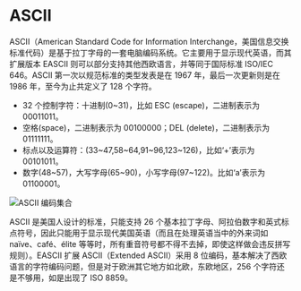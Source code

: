 # ASCII

ASCII（American Standard Code for Information Interchange，美国信息交换标准代码）是基于拉丁字母的一套电脑编码系统。它主要用于显示现代英语，而其扩展版本 EASCII 则可以部分支持其他西欧语言，并等同于国际标准 ISO/IEC 646。ASCII 第一次以规范标准的类型发表是在 1967 年，最后一次更新则是在 1986 年，至今为止共定义了 128 个字符。

- 32 个控制字符：十进制(0~31)，比如 ESC (escape)，二进制表示为 00011011。
- 空格(space)，二进制表示为 00100000；DEL (delete)，二进制表示为 01111111。
- 标点以及运算符：(33~47,58~64,91~96,123~126)，比如‘+’表示为 00101011。
- 数字(48~57)，大写字母(65~90)，小写字母(97~122)。比如‘a’表示为 01100001。

![ASCII 编码集合](https://i.postimg.cc/5tr44shb/image.png)

ASCII 是美国人设计的标准，只能支持 26 个基本拉丁字母、阿拉伯数字和英式标点符号，因此只能用于显示现代美国英语（而且在处理英语当中的外来词如 naïve、café、élite 等等时，所有重音符号都不得不去掉，即使这样做会违反拼写规则）。EASCII 扩展 ASCII（Extended ASCII）采用 8 位编码，基本解决了西欧语言的字符编码问题，但是对于欧洲其它地方如北欧，东欧地区，256 个字符还是不够用，如是出现了 ISO 8859。
